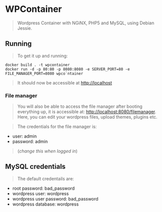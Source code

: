 # WPContainer
> Wordpress Container with NGiNX, PHP5 and MySQL, using Debian Jessie.

## Running
> To get it up and running:

    docker build . -t wpcontainer
    docker run -d -p 80:80 -p 8080:8080 -e SERVER_PORT=80 -e FILE_MANAGER_PORT=8080 wpco`ntainer

> It should now be accessible at [http://localhost](localhost)

### File manager
> You will also be able to access the file manager after booting everything up,
> it is accessible at: [http://localhost:8080/filemanager](localhost:8080/filemanager).  
> Here, you can edit your wordpress files, upload themes, plugins etc.

> The credentials for the file manager is:
* user: admin
* password: admin  
> (_change this when logged in_)

## MySQL credentials
> The default credentails are:  
* root password: bad\_password
* wordpress user: wordpress
* wordpress user password: bad\_password
* wordpress database: wordpress
